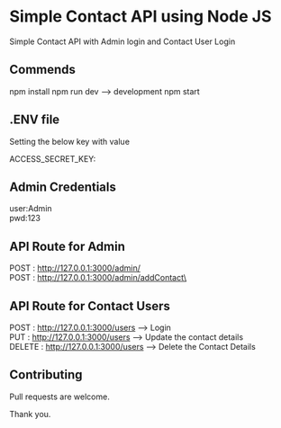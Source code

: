 # Simple Contact API using Node JS

Simple Contact API with Admin login and Contact User Login

## Commends 

npm install
npm run dev --> development
npm start

## .ENV file

Setting the below key with value

ACCESS_SECRET_KEY:

## Admin Credentials

user:Admin\
pwd:123

## API Route for Admin

POST : http://127.0.0.1:3000/admin/ \
POST : http://127.0.0.1:3000/admin/addContact\

## API Route for Contact Users

POST : http://127.0.0.1:3000/users --> Login \
PUT : http://127.0.0.1:3000/users --> Update the contact details \
DELETE : http://127.0.0.1:3000/users --> Delete the Contact Details


## Contributing

Pull requests are welcome. 

Thank you.




